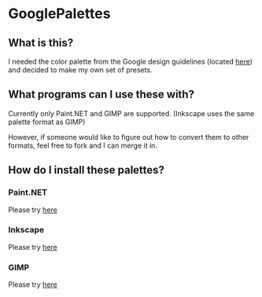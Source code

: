 GooglePalettes
======

What is this?
-----
I needed the color palette from the Google design guidelines (located [here](http://www.behance.net/gallery/Google-Visual-Assets-Guidelines-Part-1/9028077)) and decided to make my own set of presets.

What programs can I use these with?
-----
Currently only Paint.NET and GIMP are supported. (Inkscape uses the same palette format as GIMP)

However, if someone would like to figure out how to convert them to other formats, feel free to fork and I can merge it in.

How do I install these palettes?
-----

### Paint.NET
Please try [here](http://www.getpaint.net/doc/latest/WorkingWithPalettes.html)

### Inkscape
Please try [here](http://wiki.inkscape.org/wiki/index.php/Frequently_asked_questions#Does_Inkscape_support_palettes.3F_Where_can_I_.22store.22_and_save_colours_for_further_use.3F)

### GIMP
Please try [here](http://docs.gimp.org/en/gimp-palette-dialog.html)